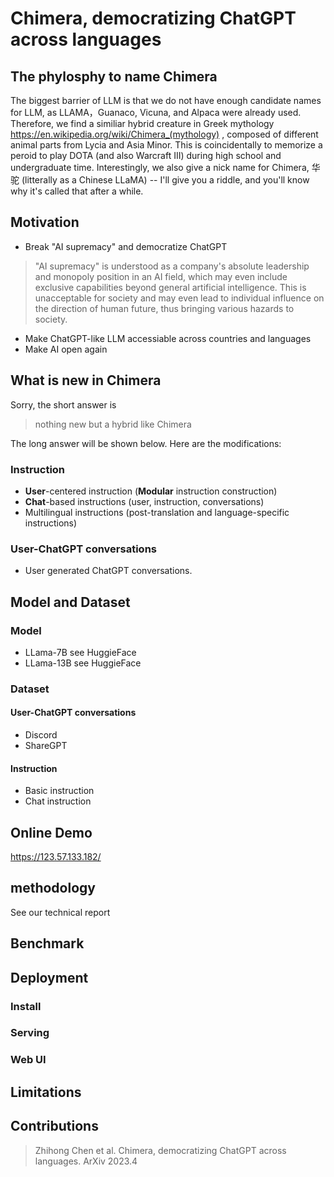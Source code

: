 # Chimera, democratizing ChatGPT across languages

## The phylosphy to name Chimera

The biggest barrier of LLM is that we do not have enough candidate names for LLM,  as LLAMA，Guanaco, Vicuna, and Alpaca were already used. Therefore, we find a similiar hybrid creature in Greek mythology  https://en.wikipedia.org/wiki/Chimera_(mythology) , composed of different animal parts from Lycia and Asia Minor. This is coincidentally to memorize a peroid to play DOTA (and also Warcraft III) during high school and undergraduate time. Interestingly,  we also give a nick name for Chimera, 华驼 (litterally as a Chinese LLaMA) -- I'll give you a riddle, and you'll know why it's called that after a while.

## Motivation 

- Break  "AI supremacy"  and democratize ChatGPT
> "AI supremacy" is understood as a company's absolute leadership and monopoly position in an AI field, which may even include exclusive capabilities beyond general artificial intelligence. This is unacceptable for society and may even lead to individual influence on the direction of human future, thus bringing various hazards to society.
- Make ChatGPT-like LLM accessiable across countries and languages
- Make AI open again


## What is new in Chimera

Sorry, the short answer is
> nothing new but a hybrid like Chimera

The long answer will be shown below. Here are the modifications:

### Instruction
- **User**-centered  instruction (**Modular** instruction construction)
- **Chat**-based instructions (user, instruction, conversations)
- Multilingual instructions (post-translation and language-specific instructions)

### User-ChatGPT conversations
- User generated ChatGPT conversations.


## Model and Dataset


### Model
- LLama-7B  see HuggieFace
- LLama-13B see HuggieFace

### Dataset
#### User-ChatGPT conversations
- Discord
- ShareGPT

#### Instruction
- Basic instruction 
- Chat instruction

## Online Demo
https://123.57.133.182/ 

## methodology

See our technical report

## Benchmark

## Deployment
### Install
### Serving
### Web UI


## Limitations


## Contributions

> Zhihong Chen et al. Chimera, democratizing ChatGPT across languages. ArXiv 2023.4

